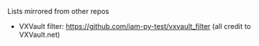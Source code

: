 Lists mirrored from other repos
- VXVault filter: https://github.com/iam-py-test/vxvault_filter (all credit to VXVault.net)
